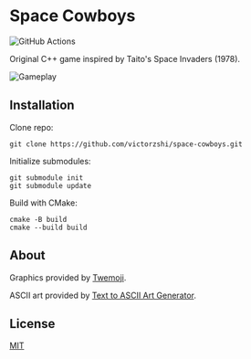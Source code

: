 # Space Cowboys

![GitHub Actions](https://github.com/victorzshi/space-cowboys/actions/workflows/github-actions.yml/badge.svg)

Original C++ game inspired by Taito's Space Invaders (1978).

![Gameplay](space-cowboys.gif)

## Installation

Clone repo:

```
git clone https://github.com/victorzshi/space-cowboys.git
```

Initialize submodules:

```
git submodule init
git submodule update
```

Build with CMake:

```
cmake -B build
cmake --build build
```

## About

Graphics provided by [Twemoji](https://twemoji.twitter.com/).

ASCII art provided by [Text to ASCII Art Generator](https://patorjk.com/software/taag/).

## License

[MIT](https://choosealicense.com/licenses/mit/)
